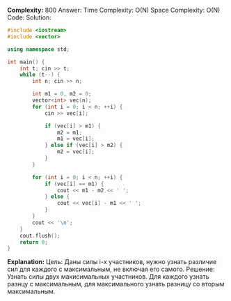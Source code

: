 **Complexity:** 800
Answer:
	Time Complexity: O(N)
	Space Complexity: O(N)
Code:
Solution:
```cpp
#include <iostream>
#include <vector>

using namespace std;

int main() {
    int t; cin >> t;
    while (t--) {
        int n; cin >> n;

        int m1 = 0, m2 = 0;
        vector<int> vec(n);
        for (int i = 0; i < n; ++i) {
            cin >> vec[i];

            if (vec[i] > m1) {
                m2 = m1;
                m1 = vec[i];
            } else if (vec[i] > m2) {
                m2 = vec[i];
            }
        }

        for (int i = 0; i < n; ++i) {
            if (vec[i] == m1) {
                cout << m1 - m2 << ' ';
            } else {
                cout << vec[i] - m1 << ' ';
            }
        }
        cout << '\n';
    }
    cout.flush();
    return 0;
}
```
**Explanation:**
	Цель: Даны силы i-х участников, нужно узнать различие сил для каждого с максимальным, не включая его самого.
	Решение: Узнать силы двух макисимальных участников. Для каждого узнать разнцу с максимальным, для максимального узнать разницу со вторым максимальным.